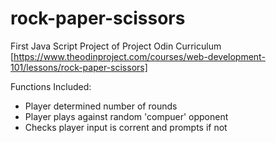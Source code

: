 # rock-paper-scissors
First Java Script Project of Project Odin Curriculum [https://www.theodinproject.com/courses/web-development-101/lessons/rock-paper-scissors]

Functions Included:
- Player determined number of rounds 
- Player plays against random 'compuer' opponent
- Checks player input is corrent and prompts if not
